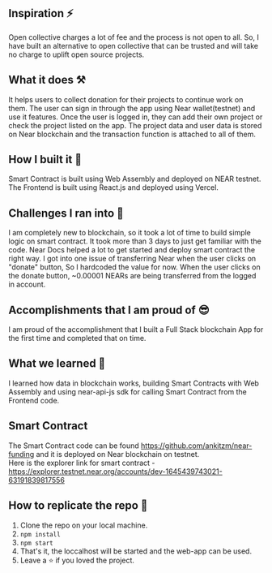 ## Inspiration ⚡
Open collective charges a lot of fee and the process is not open to all. So, I have built an alternative to open collective that can be trusted and will take no charge to uplift open source projects.

## What it does ⚒
It helps users to collect donation for their projects to continue work on them. The user can sign in through the app using Near wallet(testnet) and use it features. Once the user is logged in, they can add their own project or check the project listed on the app. The project data and user data is stored on Near blockchain and the transaction function is attached to all of them.

## How I built it 👀
Smart Contract is built using Web Assembly and deployed on NEAR testnet. The Frontend is built using React.js and deployed using Vercel.

## Challenges I ran into 🚩
I am completely new to blockchain, so it took a lot of time to build simple logic on smart contract. It took more than 3 days to just get familiar with the code. Near Docs helped a lot to get started and deploy smart contract the right way. I got into one issue of transferring Near when the user clicks on "donate" button, So I hardcoded the value for now. When the user clicks on the donate button, ~0.00001 NEARs are being transferred from the logged in account.

## Accomplishments that I am proud of 😎
I am proud of the accomplishment that I built a Full Stack blockchain App for the first time and completed that on time.

## What we learned 🙌
I learned how data in blockchain works, building Smart Contracts with Web Assembly and using near-api-js sdk for calling Smart Contract from the Frontend code.

## Smart Contract
The Smart Contract code can be found https://github.com/ankitzm/near-funding and it is deployed on Near blockchain on testnet. \
Here is the explorer link for smart contract - https://explorer.testnet.near.org/accounts/dev-1645439743021-63191839817556

## How to replicate the repo 👾
1. Clone the repo on your local machine.
2. ``` npm install ```
3. ``` npm start ```
4. That's it, the loccalhost will be started and the web-app can be used.
5. Leave a ⭐ if you loved the project.
